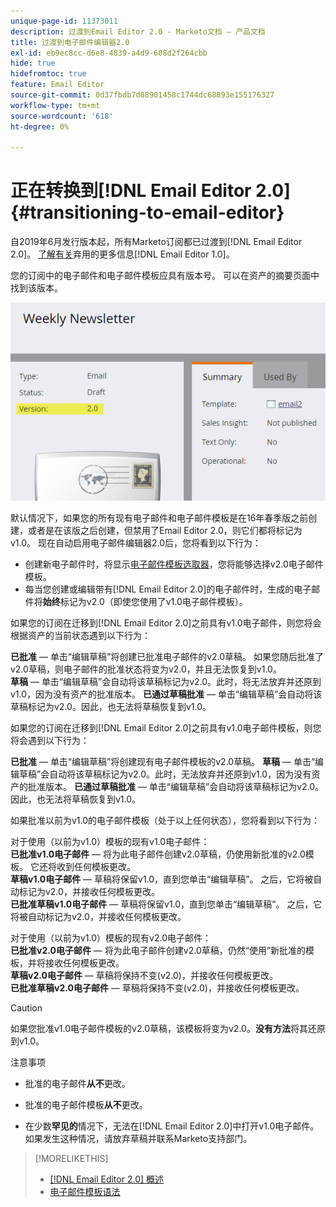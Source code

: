 ```yaml
---
unique-page-id: 11373011
description: 过渡到Email Editor 2.0 - Marketo文档 — 产品文档
title: 过渡到电子邮件编辑器2.0
exl-id: eb9ec8cc-d6e8-4839-a4d9-608d2f264cbb
hide: true
hidefromtoc: true
feature: Email Editor
source-git-commit: 0d37fbdb7d08901458c1744dc68893e155176327
workflow-type: tm+mt
source-wordcount: '618'
ht-degree: 0%

---
```


# 正在转换到[!DNL Email Editor 2.0] {#transitioning-to-email-editor}

自2019年6月发行版本起，所有Marketo订阅都已过渡到[!DNL Email Editor 2.0]。 [了解有关](https://nation.marketo.com/docs/DOC-7038)弃用的更多信息[!DNL Email Editor 1.0]。

您的订阅中的电子邮件和电子邮件模板应具有版本号。 可以在资产的摘要页面中找到该版本。

![](assets/five-5.png)

默认情况下，如果您的所有现有电子邮件和电子邮件模板是在16年春季版之前创建，或者是在该版之后创建，但禁用了Email Editor 2.0，则它们都将标记为v1.0。 现在自动启用电子邮件编辑器2.0后，您将看到以下行为：

* 创建新电子邮件时，将显示[电子邮件模板选取器](email-template-picker-overview.md)，您将能够选择v2.0电子邮件模板。
* 每当您创建或编辑带有[!DNL Email Editor 2.0]的电子邮件时，生成的电子邮件将&#x200B;**始终**&#x200B;标记为v2.0（即使您使用了v1.0电子邮件模板）。

如果您的订阅在迁移到[!DNL Email Editor 2.0]之前具有v1.0电子邮件，则您将会根据资产的当前状态遇到以下行为：

**已批准** — 单击“编辑草稿”将创建已批准电子邮件的v2.0草稿。 如果您随后批准了v2.0草稿，则电子邮件的批准状态将变为v2.0，并且无法恢复到v1.0。\
**草稿** — 单击“编辑草稿”会自动将该草稿标记为v2.0。此时，将无法放弃并还原到v1.0，因为没有资产的批准版本。
**已通过草稿批准** — 单击“编辑草稿”会自动将该草稿标记为v2.0。因此，也无法将草稿恢复到v1.0。

如果您的订阅在迁移到[!DNL Email Editor 2.0]之前具有v1.0电子邮件模板，则您将会遇到以下行为：

**已批准** — 单击“编辑草稿”将创建现有电子邮件模板的v2.0草稿。
**草稿** — 单击“编辑草稿”会自动将该草稿标记为v2.0。此时，无法放弃并还原到v1.0，因为没有资产的批准版本。
**已通过草稿批准** — 单击“编辑草稿”会自动将该草稿标记为v2.0。因此，也无法将草稿恢复到v1.0。

如果批准以前为v1.0的电子邮件模板（处于以上任何状态），您将看到以下行为：

对于使用（以前为v1.0）模板的现有v1.0电子邮件：\
**已批准v1.0电子邮件** — 将为此电子邮件创建v2.0草稿，仍使用新批准的v2.0模板。 它还将收到任何模板更改。\
**草稿v1.0电子邮件** — 草稿将保留v1.0，直到您单击“编辑草稿”。 之后，它将被自动标记为v2.0，并接收任何模板更改。\
**已批准草稿v1.0电子邮件** — 草稿将保留v1.0，直到您单击“编辑草稿”。 之后，它将被自动标记为v2.0，并接收任何模板更改。

对于使用（以前为v1.0）模板的现有v2.0电子邮件：\
**已批准v2.0电子邮件** — 将为此电子邮件创建v2.0草稿，仍然“使用”新批准的模板，并将接收任何模板更改。\
**草稿v2.0电子邮件** — 草稿将保持不变(v2.0)，并接收任何模板更改。\
**已批准草稿v2.0电子邮件** — 草稿将保持不变(v2.0)，并接收任何模板更改。

>[!CAUTION]
>
>如果您批准v1.0电子邮件模板的v2.0草稿，该模板将变为v2.0。**没有方法**&#x200B;将其还原到v1.0。

注意事项

* 批准的电子邮件&#x200B;**从不**&#x200B;更改。

* 批准的电子邮件模板&#x200B;**从不**&#x200B;更改。

* 在少数&#x200B;**罕见的**&#x200B;情况下，无法在[!DNL Email Editor 2.0]中打开v1.0电子邮件。 如果发生这种情况，请放弃草稿并联系Marketo支持部门。

>[!MORELIKETHIS]
>
>* [[!DNL Email Editor 2.0] 概述](/help/marketo/product-docs/email-marketing/general/email-editor-2/email-editor-v2-0-overview.md)
>* [电子邮件模板语法](/help/marketo/product-docs/email-marketing/general/email-editor-2/email-template-syntax.md)

